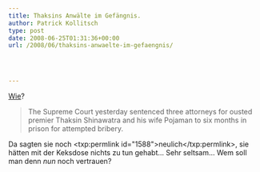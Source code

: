 ```yaml
---
title: Thaksins Anwälte im Gefängnis.
author: Patrick Kollitsch
type: post
date: 2008-06-25T01:31:36+00:00
url: /2008/06/thaksins-anwaelte-im-gefaengnis/




---
```

[Wie][1]? 

> The Supreme Court yesterday sentenced three attorneys for ousted premier Thaksin Shinawatra and his wife Pojaman to six months in prison for attempted bribery.

Da sagten sie noch <txp:permlink id="1588">neulich</txp:permlink>, sie hätten mit der Keksdose nichts zu tun gehabt&#8230; Sehr seltsam&#8230; Wem soll man denn _nun_ noch vertrauen?

 [1]: http://www.nationmultimedia.com/2008/06/26/headlines/headlines_30076552.php